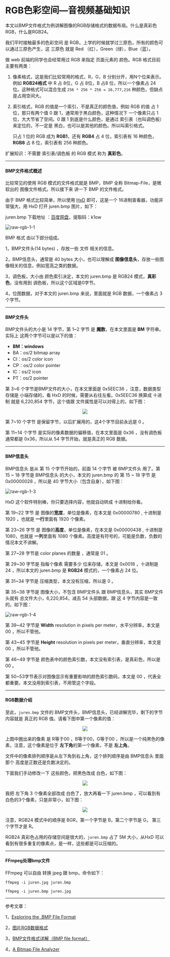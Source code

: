 # RGB色彩空间—音视频基础知识

<div id="meta-description---">本文以BMP文件格式为例讲解图像的RGB存储格式的数据布局。什么是真彩色RGB，什么是RGB24。</div>

我们平时接触最多的色彩空间 是 RGB，上学的时候就学过三原色，所有的颜色可以通过三原色产生，这 三原色 就是 Red （红），Green（绿），Blue（蓝）。

做 web 前端的同学也会经常用过 RGB 来指定 页面元素的 颜色。RGB 格式目前主要有两类：

1. 像素格式，这是我们比较常用的格式，R，G，B 分别分开，用N个位来表示。例如 **RGB24格式** 中 R 占 8位，G 占 8位，B 占8 位，所以一个像素占 24位。这种格式可以混合生成 `256 * 256 * 256 = 16,777,216` 种颜色，但缺点是占用空间大。

2. 索引格式，RGB 的值是一个索引，不是真正的颜色值，例如 RGB 的值 占 1位，那只有两个值 0 跟 1，通常用于黑白颜色，这种情况下 一个像素只占 1位，大大节省了空间。0 跟 1 到底是什么颜色，是通过 索引表（也叫调色板）来定位的，不一定是 黑白，也可以是其他的颜色。所以叫索引格式。

   只占 1 位的 RGB 成为 **RGB1**，还有 **RGB4** 占 4 位，索引表有 16 种颜色， **RGB8** 占 8 位，索引表有 256 种颜色。

扩展知识：不需要 索引表/调色板 的 RGB 模式 称为 **真彩色**。

------

#### BMP文件格式概述

比较常见的使用 RGB 模式的文件格式就是 BMP，BMP 全称 Bitmap-File，是微软出的 图像文件格式。所以接下来 讲一下 BMP 的文件格式。

由于 BMP 格式比较简单，所以使用 [HxD](https://mh-nexus.de/en/hxd/) 即可，这是一个 16进制查看器，功能非常强大，用 HxD 打开 juren.bmp 图片，如下：

juren.bmp 下载地址 ：[百度网盘](https://pan.baidu.com/s/1rdbor6CDzho2LDH-6ayMQw )，提取码：k1ow 

![raw-rgb-1-1](.\raw-rgb\raw-rgb-1-1.png)

BMP 格式 由以下部分组成。

1，BMP文件头(14 bytes) ，存放一些 文件 相关的信息。

2，BMP信息头，通常是 40 bytes 大小，也可以理解成 **图像信息头**，存放一些图像相关的信息，例如宽高之类的数据。

3，调色板，大小由 颜色索引决定，本文的 juren.bmp 是 RGB24 模式，**真彩色**，没有用到 调色板，所以这个区域是0字节。

4，位图数据，对于本文的 juren.bmp 来说，里面就是 RGB 数据，一个像素占 3 个字节。

------

#### BMP文件头

BMP文件头的大小是 14 字节，第 1~2 字节 是 **魔数**，在本文里面是 **BM** 字符串。实际上 这两个字节可以是以下的值：

- **BM：windows**
- BA：os/2 bitmap array
- CI：os/2 color icon
- CP：os/2 color pointer
- IC：os/2 icon
- PT：os/2 pointer

第 3~6 个字节是BMP文件的大小，在本文里面是 0x5EEC36 ，注意，数据类型存储是 小端存储的，看 HxD 的时候，需要从右往左看。0x5EEC36 换算成 十进制 就是 6,220,854 字节，这个值跟 文件属性是可以对得上的，如下图：

<div align="center">
    <img src="./raw-rgb/raw-rgb-1-2.png">
</div>



第 7~10 个字节 是保留字节，以后扩展用的，这4个字节目前永远是 0 。

第 11~14 个字节 是实际的像素数据的偏移值，在本文里面是 0x36 ，没有调色板通常都是 0x36，所以从 54 字节开始，就是真正的 RGB 数据。

------

#### BMP信息头

BMP信息头 是从 第 15 个字节开始的，前面 14 个字节 被 BMP文件头 用了。第 15 ~ 18 字节是 BMP信息头 的大小，本文的 juren.bmp 的 第 15 ~ 18 字节 是 0x00000028 ，所以是 40 字节大小（包含自身），如下图：

![raw-rgb-1-3](.\raw-rgb\raw-rgb-1-3.png)

HxD 这个软件特别棒，你只要选择内容，他就自动转成 十进制给你看。

第 19~22 字节 是 图像的**宽度**，单位是像素，在本文是 0x00000780 , 十进制是 1920 ，也就是 **一行**里面有 1920 个像素。

第 23~26 字节 是 图像的**高度**，单位是像素，在本文是 0x00000438 , 十进制是 1080，也就是 **一列**里面有 1080 个像素。高度是有符号的，可能是负数，负数的情况本文不讲解。

第 27~28 字节是 color planes 的数量 ，通常是 01 。

第 29~30 字节是 指每个像素 需要多少 位来存储，本文是 0x0018 ，十进制是 24 ，所以本文的 juren.bmp 是 **RGB24** 模式的，一个像素占 24 位。

第 31~34 字节是 压缩类型，本文没有压缩，所以是 0 。

第 35~38 字节是 图像大小，不包含 BMP文件头 跟 BMP信息头，其实 BMP文件头就有 总文件大小，6,220,854，减去 54 头部数据，跟 这 4 字节内容是一致的。如下图：

![raw-rgb-1-4](.\raw-rgb\raw-rgb-1-4.png)

第 39~42 字节是 **Width** resolution in pixels per meter，水平分辨率，本文是 00 ，所以不管他。

第 43~45 字节是 **Height** resolution in pixels per meter，垂直分辨率，本文是 00 ，所以不管他。

第 46~49 字节是 颜色表中的颜色索引数，本文没有索引表，是真彩色，所以是 00 。

第 50~53字节表示对图像显示有重要影响的颜色索引数码，本文是 00 ，代表全都重要。本文没用到索引表，不用管这个字段。

------

#### RGB数据介绍

至此，`juren.bmp` 文件的 BMP文件头，BMP信息头，已经讲解完毕，剩下的字节内容就是 真正的 RGB 值。请看下图中第一个像素的值：

<div align="center">
    <img src="./raw-rgb/raw-rgb-1-5.png">
</div>

上图中圈出来的像素 是 R等于00 ，B等于00，G等于00 ，所以是一个纯黑色的像素，注意，这个像素是位于 **左下角**的第一个像素，不是 **左上角**。

文件中的像素排列顺序是从左下角到右上角，这个排列顺序是由 BMP信息头 里面那个 高度是正数还是负数决定的。

下面我们手动修改一下 这些颜色，把黑色改成 白色，如下图：

<div align="center">
    <img src="./raw-rgb/raw-rgb-1-6.png">
</div>

我把 左下角 3 个像素全部改成 白色了，放大再看一下 juren.bmp ，可以看到有白色的3个像素，只是非常小，如下图：

<div align="center">
    <img src="./raw-rgb/raw-rgb-1-7.png">
</div>

注意，RGB24 模式中的顺序是 BGR，第一个字节是 B，第二个字节是 G， 第三个字节才是 R。

RGB24 真彩色占用的存储空间是很大的，`juren.bmp` 占了 5M 大小，从HxD 可以看到有很多重复的像素点，是一样，这些都是可以压缩的。

------

#### FFmpeg处理bmp文件

FFmpeg 可以自由 转换 jpeg 跟 bmp，命令如下：

```
ffmpeg -i juren.jpg juren.bmp
```

```
ffmpeg -i juren.bmp juren.jpg
```

------

参考文章：

1，[Exploring the .BMP File Format](https://www.cs.ou.edu/~rlpage/secollab/20projects/BMPexplained.pdf)

2，[图片RGB数据格式](https://yangandmore.github.io/2019/03/27/%E5%9B%BE%E7%89%87RGB%E6%95%B0%E6%8D%AE%E6%A0%BC%E5%BC%8F/)

3，[BMP文件格式详解（BMP file format）](https://www.cnblogs.com/Matrix_Yao/archive/2009/12/02/1615295.html)

4，[A Bitmap File Analyzer](http://www.flounder.com/bitmapinfo.htm#Displaying%20the%20bitmap)
